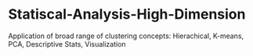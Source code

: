 # Statiscal-Analysis-High-Dimension
Application of broad range of clustering concepts: Hierachical, K-means, PCA, Descriptive Stats, Visualization
